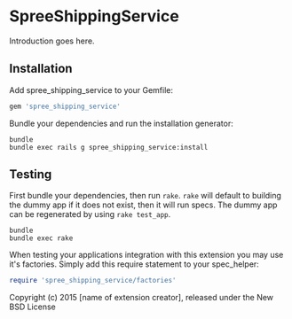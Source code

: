 SpreeShippingService
====================

Introduction goes here.

Installation
------------

Add spree_shipping_service to your Gemfile:

```ruby
gem 'spree_shipping_service'
```

Bundle your dependencies and run the installation generator:

```shell
bundle
bundle exec rails g spree_shipping_service:install
```

Testing
-------

First bundle your dependencies, then run `rake`. `rake` will default to building the dummy app if it does not exist, then it will run specs. The dummy app can be regenerated by using `rake test_app`.

```shell
bundle
bundle exec rake
```

When testing your applications integration with this extension you may use it's factories.
Simply add this require statement to your spec_helper:

```ruby
require 'spree_shipping_service/factories'
```

Copyright (c) 2015 [name of extension creator], released under the New BSD License
